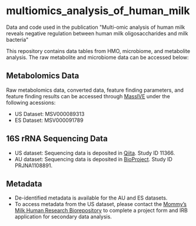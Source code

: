 # multiomics_analysis_of_human_milk
Data and code used in the publication "Multi-omic analysis of human milk reveals negative regulation between human milk oligosaccharides and milk bacteria"

This repository contains data tables from HMO, microbiome, and metabolite analysis. The raw metabolite and microbiome data can be accessed below:

## Metabolomics Data
Raw metabolomics data, converted data, feature finding parameters, and feature finding results can be accessed through [MassIVE](http://massive.ucsd.edu) under the following acessions:

- US Dataset: MSV000089313
- ES Dataset: MSV000091789


## 16S rRNA Sequencing Data

- US dataset: Sequencing data is deposited in [Qiita](https://qiita.ucsd.edu/). Study ID 11366.
- AU dataset: Sequencing data is deposited in [BioProject](https://www.ncbi.nlm.nih.gov/bioproject/). Study ID PRJNA1108891.


## Metadata

- De-identified metadata is available for the AU and ES datasets.
- To access metadata from the US dataset, please contact the [Mommy’s Milk Human Research Biorepository](https://mommysmilkresearch.org/human-milk-sample-request/) to complete a project form and IRB application for secondary data analysis.



